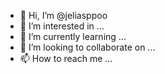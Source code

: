 - 👋 Hi, I’m @jeliasppoo
- 👀 I’m interested in ...
- 🌱 I’m currently learning ...
- 💞️ I’m looking to collaborate on ...
- 📫 How to reach me ...

<!---
jeliasppoo/jeliasppoo is a ✨ special ✨ repository because its `README.md` (this file) appears on your GitHub profile.
You can click the Preview link to take a look at your changes.
--->
